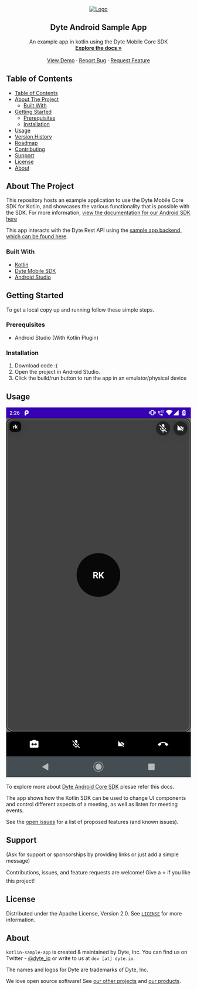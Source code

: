 <!-- PROJECT LOGO -->
<p align="center">
  <a href="https://dyte.io">
    <img src="https://dyte-uploads.s3.ap-south-1.amazonaws.com/dyte-logo-dark.svg" alt="Logo" width="80">
  </a>

  <h2 align="center">Dyte Android Sample App</h3>

  <p align="center">
    An example app in kotlin using the Dyte Mobile Core SDK
    <br />
    <a href="https://docs.dyte.io"><strong>Explore the docs »</strong></a>
    <br />
    <br />
    <a href="https://app.dyte.io">View Demo</a>
    ·
    <a href="https://github.com/dyte-in/kotlin-sample-app/issues">Report Bug</a>
    ·
    <a href="https://github.com/dyte-in/kotlin-sample-app/issues">Request Feature</a>
  </p>
</p>

<!-- TABLE OF CONTENTS -->

## Table of Contents

- [Table of Contents](#table-of-contents)
- [About The Project](#about-the-project)
    - [Built With](#built-with)
- [Getting Started](#getting-started)
    - [Prerequisites](#prerequisites)
    - [Installation](#installation)
- [Usage](#usage)
- [Version History](#version-history)
- [Roadmap](#roadmap)
- [Contributing](#contributing)
- [Support](#support)
- [License](#license)
- [About](#about)

<!-- ABOUT THE PROJECT -->

## About The Project

This repository hosts an example application to use the Dyte Mobile Core SDK for Kotlin, and showcases the various functionality that is possible with the SDK. For more information, [view the documentation for our Android SDK here](https://docs.dyte.io/android/installation)

This app interacts with the Dyte Rest API using the [sample app backend, which can be found here](https://github.com/dyte-in/backend-sample-app).
### Built With

- [Kotlin](https://kotlinlang.org/)
- [Dyte Mobile SDK](https://docs.dyte.io/android/installation)
- [Android Studio](https://developer.android.com/studio)

<!-- GETTING STARTED -->

## Getting Started

To get a local copy up and running follow these simple steps.

### Prerequisites

- Android Studio (With Kotlin Plugin)

### Installation

1. Download code :(
2. Open the project in Android Studio.
3. Click the build/run button to run the app in an emulator/physical device

## Usage

![meeting UI screenshot with labeled parts](mobile-meeting.png)

To explore more about [Dyte Android Core SDK](https://docs.dyte.io/android-core) plesae refer this docs.

The app shows how the Kotlin SDK can be used to change UI components and control different aspects of a meeting, as well as listen for meeting events.

See the [open issues](https://github.com/dyte-io/mobile-samples) for a list of proposed features (and known issues).

## Support

(Ask for support or sponsorships by providing links or just add a simple message)

Contributions, issues, and feature requests are welcome!
Give a ⭐️ if you like this project!

<!-- LICENSE -->

## License

Distributed under the Apache License, Version 2.0. See [`LICENSE`](./LICENSE) for more information.

<!-- MARKDOWN LINKS & IMAGES -->
<!-- https://www.markdownguide.org/basic-syntax/#reference-style-links -->

## About

`kotlin-sample-app` is created & maintained by Dyte, Inc. You can find us on Twitter - [@dyte_io](twitter.com/dyte_io) or write to us at `dev [at] dyte.io`.

The names and logos for Dyte are trademarks of Dyte, Inc.

We love open source software! See [our other projects](https://github.com/dyte-in) and [our products](https://dyte.io).